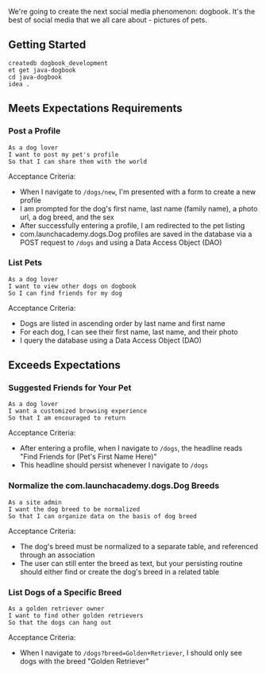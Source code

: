 We're going to create the next social media phenomenon: dogbook. It's the best of social media that we all care about - pictures of pets.

## Getting Started

```no-highlight
createdb dogbook_development
et get java-dogbook
cd java-dogbook
idea .
```

## Meets Expectations Requirements

### Post a Profile

```no-highlight
As a dog lover
I want to post my pet's profile
So that I can share them with the world
```

Acceptance Criteria:

- When I navigate to `/dogs/new`, I'm presented with a form to create a new profile
- I am prompted for the dog's first name, last name (family name), a photo url, a dog breed, and the sex
- After successfully entering a profile, I am redirected to the pet listing
- com.launchacademy.dogs.Dog profiles are saved in the database via a POST request to `/dogs` and using a Data Access Object (DAO)

### List Pets

```no-highlight
As a dog lover
I want to view other dogs on dogbook
So I can find friends for my dog
```

Acceptance Criteria:

- Dogs are listed in ascending order by last name and first name
- For each dog, I can see their first name, last name, and their photo
- I query the database using a Data Access Object (DAO)

## Exceeds Expectations

### Suggested Friends for Your Pet

```no-highlight
As a dog lover
I want a customized browsing experience
So that I am encouraged to return
```

Acceptance Criteria:

- After entering a profile, when I navigate to `/dogs`, the headline reads "Find Friends for (Pet's First Name Here)"
- This headline should persist whenever I navigate to `/dogs`

### Normalize the com.launchacademy.dogs.Dog Breeds

```no-highlight
As a site admin
I want the dog breed to be normalized
So that I can organize data on the basis of dog breed
```

Acceptance Criteria:

- The dog's breed must be normalized to a separate table, and referenced through an association
- The user can still enter the breed as text, but your persisting routine should either find or create the dog's breed in a related table

### List Dogs of a Specific Breed

```no-highlight
As a golden retriever owner
I want to find other golden retrievers
So that the dogs can hang out
```

Acceptance Criteria:

- When I navigate to `/dogs?breed=Golden+Retriever`, I should only see dogs with the breed "Golden Retriever"
